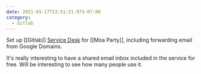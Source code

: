 ```yaml
---
date: 2021-03-17T23:51:21.973-07:00
category:
  - Gitlab
---
```

Set up [[Gitlab]] [Service Desk](https://docs.gitlab.com/ee/user/project/service_desk.html) for [[Moa Party]], including forwarding email from Google Domains.

It's really interesting to have a shared email inbox included in the service for free. Will be interesting to see how many people use it.
